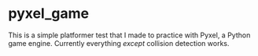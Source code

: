 # pyxel_game

This is a simple platformer test that I made to practice with Pyxel, a Python game engine.
Currently everything *except* collision detection works.
